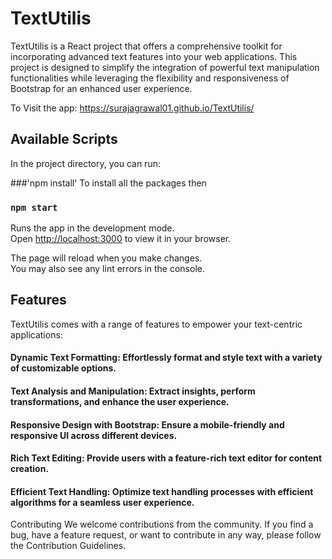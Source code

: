 # TextUtilis
TextUtilis is a React project that offers a comprehensive toolkit for incorporating advanced text features into your web applications. This project is designed to simplify the integration of powerful text manipulation functionalities while leveraging the flexibility and responsiveness of Bootstrap for an enhanced user experience.

To Visit the app: https://surajagrawal01.github.io/TextUtilis/

## Available Scripts

In the project directory, you can run:

###'npm install'
To install all the packages then 

### `npm start`

Runs the app in the development mode.\
Open [http://localhost:3000](http://localhost:3000) to view it in your browser.

The page will reload when you make changes.\
You may also see any lint errors in the console.

## Features
TextUtilis comes with a range of features to empower your text-centric applications:

#### Dynamic Text Formatting: Effortlessly format and style text with a variety of customizable options.

#### Text Analysis and Manipulation: Extract insights, perform transformations, and enhance the user experience.

#### Responsive Design with Bootstrap: Ensure a mobile-friendly and responsive UI across different devices.

#### Rich Text Editing: Provide users with a feature-rich text editor for content creation.

#### Efficient Text Handling: Optimize text handling processes with efficient algorithms for a seamless user experience.

Contributing
We welcome contributions from the community. If you find a bug, have a feature request, or want to contribute in any way, please follow the Contribution Guidelines.

